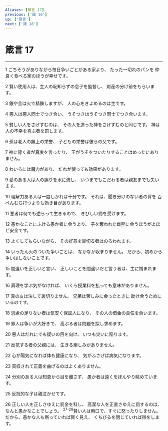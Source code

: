 ```yaml
---
Aliases: [箴言 17]
previous: ['箴 16']
up: ['箴言']
next: ['箴 18']
---
```

# 箴言 17

***




1 
ごちそうがありながら毎日争いごとがある家より、 たった一切れのパンを 仲良く食べる家のほうが幸せです。 



2 
賢い使用人は、主人の恥知らずの息子を監督し、 財産の分け前をもらいます。 



3 
銀や金は火で精錬しますが、 人の心をきよめるのは主です。 



4 
悪人は悪人同士でつき合い、 うそつきはうそつき同士でつき合います。 



5 
貧しい人をさげすむのは、 その人を造った神をさげすむのと同じです。 神は人の不幸を喜ぶ者を罰します。 



6 
孫は老人の無上の栄誉、 子どもの栄誉は彼らの父です。 



7 
神に背く者が真実を言ったり、 王がうそをついたりすることはめったにありません。 



8 
わいろには魔力があり、 だれが使っても効果があります。 



9 
愛のある人は人の誤りを水に流し、 いつまでもこだわる者は親友までも失います。 



10 
理解力ある人は一度しかれば十分です。 それは、聞き分けのない者の背を 百ぺんむち打つよりも効き目があります。 



11 
悪者は何でも逆らって生きるので、 きびしい罰を受けます。 



12 
愚かなことにふける愚か者に会うより、 子を奪われた雌熊に会うほうがよほど安全です。 



13 
よくしてもらいながら、 その好意を裏切る者はのろわれます。 



14 
いったん火のついた争いごとは、 なかなか収まりません。 だから、初めから争いはしないことです。 



15 
間違いを正しいと言い、 正しいことを間違いだと言う者は、主に憎まれます。 



16 
真理を学ぶ気がなければ、 いくら授業料を払っても意味がありません。 



17 
真の友は決して裏切りません。 兄弟は苦しみに会ったときに 助け合うためにいるのです。 



18 
思慮の足りない者は気安く保証人になり、 その人の借金の責任を負います。 



19 
罪人は争いが大好きで、 高ぶる者は問題を探し求めます。 



20 
悪人はだれにでも疑いの目を向け、 いつも災いに陥ります。 



21 
反抗する者の父親には、 生きる楽しみがありません。 



22 
心が陽気になれば体も健康になり、 気がふさげば病気になります。 



23 
買収されて正義を曲げるのはよくありません。 



24 
分別のある人は知恵から目を離さず、 愚か者は遠くをぼんやり眺めています。 



25 
反抗的な子は親泣かせです。 



26 
正しい人を正しさゆえに罰金を科し、 高潔な人を正直さゆえに罰するのは、 なんと愚かなことでしょう。 <sup class="versenum">27-28</sup>賢い人は無口で、すぐに怒ったりしません。 だから、愚かな人も黙っていれば賢く見え、 くちびるを閉じていれば得をします。
